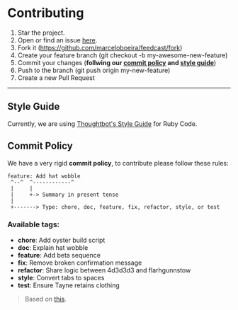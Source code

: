 # Contributing

1. Star the project.
2. Open or find an issue [here](https://github.com/marceloboeira/feedcast/issues).
3. Fork it (https://github.com/marceloboeira/feedcast/fork)
4. Create your feature branch (git checkout -b my-awesome-new-feature)
5. Commit your changes (**follwing our [commit policy](#commit-policy) and [style guide](#style-guide)**)
6. Push to the branch (git push origin my-new-feature)
7. Create a new Pull Request

---------

## Style Guide

Currently, we are using [Thoughtbot's Style Guide](https://github.com/thoughtbot/guides/blob/master/style/ruby/README.md) for Ruby Code.

## Commit Policy

We have a very rigid **commit policy**, to contribute please follow these rules:

```
feature: Add hat wobble
 ^--^  ^------------^
 |     |
 |     +-> Summary in present tense
 |
 +-------> Type: chore, doc, feature, fix, refactor, style, or test
```

### Available tags:

 * **chore**: Add oyster build script
 * **doc**: Explain hat wobble
 * **feature**: Add beta sequence
 * **fix**: Remove broken confirmation message
 * **refactor**: Share logic between 4d3d3d3 and flarhgunnstow
 * **style**: Convert tabs to spaces
 * **test**: Ensure Tayne retains clothing

> Based on [this](http://seesparkbox.com/foundry/semantic_commit_messages).
